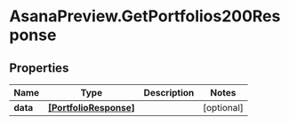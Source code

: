 # AsanaPreview.GetPortfolios200Response

## Properties

Name | Type | Description | Notes
------------ | ------------- | ------------- | -------------
**data** | [**[PortfolioResponse]**](PortfolioResponse.md) |  | [optional] 



